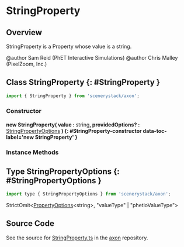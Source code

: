 # StringProperty

## Overview

StringProperty is a Property whose value is a string.

@author Sam Reid (PhET Interactive Simulations)
@author Chris Malley (PixelZoom, Inc.)

## Class StringProperty {: #StringProperty }


```js
import { StringProperty } from 'scenerystack/axon';
```
### Constructor

#### new StringProperty( value : <span style="font-weight: 400;"><span style="color: hsla(calc(var(--md-hue) + 180deg),80%,40%,1);">string</span></span>, providedOptions? : <span style="font-weight: 400;">[StringPropertyOptions](../axon/StringProperty.md#StringPropertyOptions)</span> ) {: #StringProperty-constructor data-toc-label='new StringProperty' }

### Instance Methods





## Type StringPropertyOptions {: #StringPropertyOptions }


```js
import type { StringPropertyOptions } from 'scenerystack/axon';
```


StrictOmit&lt;[PropertyOptions](../axon/Property.md#PropertyOptions)&lt;<span style="color: hsla(calc(var(--md-hue) + 180deg),80%,40%,1);">string</span>&gt;, "valueType" | "phetioValueType"&gt;



## Source Code

See the source for [StringProperty.ts](https://github.com/phetsims/axon/blob/main/js/StringProperty.ts) in the [axon](https://github.com/phetsims/axon) repository.
